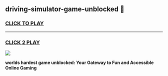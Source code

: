 
## driving-simulator-game-unblocked 👋
<h3>
<a href="https://premium.freeplayer.one?title=driving-simulator-game-unblocked&ref=14F">CLICK TO PLAY</a></h3>
<hr>

<h3>
<a href="https://premium.freeplayer.one?title=driving-simulator-game-unblocked&ref=14F">CLICK 2 PLAY</a>
  
</h3>

<a href="https://premium.freeplayer.one?title=driving-simulator-game-unblocked&ref=12F/"><img src="https://clearcache.store/games.png"></a>


**worlds hardest game unblocked: Your Gateway to Fun and Accessible Online Gaming**
